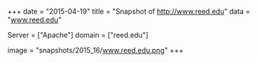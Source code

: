
+++
date = "2015-04-19"
title = "Snapshot of http://www.reed.edu"
data = "www.reed.edu"

Server = ["Apache"]
domain = ["reed.edu"]

  image = "snapshots/2015_16/www.reed.edu.png"
+++
#
